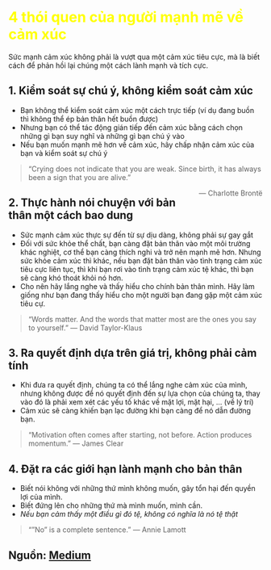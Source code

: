 
<h1 style="color: yellow">4 thói quen của người mạnh mẽ về cảm xúc</h1>

Sức mạnh cảm xúc không phải là vượt qua một cảm xúc tiêu cực, mà là biết cách để phản hồi lại chúng một cách lành mạnh và tích cực.
## 1. Kiểm soát sự chú ý, không kiểm soát cảm xúc

- Bạn không thể kiểm soát cảm xúc một cách trực tiếp (ví dụ đang buồn thì không thể ép bản thân hết buồn được)
- Nhưng bạn có thể tác động gián tiếp đến cảm xúc bằng cách chọn những gì bạn suy nghĩ và những gì bạn chú ý vào
- Nếu bạn muốn mạnh mẽ hơn về cảm xúc, hãy chấp nhận cảm xúc của bạn và kiểm soát sự chú ý

>“Crying does not indicate that you are weak. Since birth, it has always been a sign that you are alive.”
><div style="float:right;">― Charlotte Brontë</div>

## 2. Thực hành nói chuyện với bản thân một cách bao dung

- Sức mạnh cảm xúc thực sự đến từ sự dịu dàng, không phải sự gay gắt
- Đối với sức khỏe thể chất, bạn càng đặt bản thân vào một môi trường khác nghiệt, cơ thể bạn càng thích nghi và trở nên mạnh mẽ hơn. Nhưng sức khỏe cảm xúc thì khác, nếu bạn đặt bản thân vào tình trạng cảm xúc tiêu cực liên tục, thì khi bạn rơi vào tình trạng cảm xúc tệ khác, thì bạn sẽ càng khó thoát khỏi nó hơn.
- Cho nên hãy lắng nghe và thấy hiểu cho chính bản thân mình. Hãy làm giống như bạn đang thấy hiểu cho một người bạn đang gặp một cảm xúc tiêu cự.

> “Words matter. And the words that matter most are the ones you say to yourself.”
> ― David Taylor-Klaus

## 3. Ra quyết định dựa trên giá trị, không phải cảm tính

- Khi đưa ra quyết định, chúng ta có thể lắng nghe cảm xúc của mình, nhưng không được để nó quyết định đến sự lựa chọn của chúng ta, thay vào đó là phải xem xét các yếu tố khác về mặt lợi, mặt hại, ... (về lý trí)
- Cảm xúc sẽ càng khiến bạn lạc đường khi bạn càng để nó dẫn đường bạn.

> “Motivation often comes after starting, not before. Action produces momentum.”
> ― James Clear

## 4. Đặt ra các giới hạn lành mạnh cho bản thân

- Biết nói không với những thứ mình không muốn, gây tổn hại đến quyền lợi của mình.
- Biết đứng lên cho những thứ mà mình muốn, mình cần.
- *Nếu bạn cảm thấy một điều gì đó tệ, không có nghĩa là nó tệ thật*

> “”No” is a complete sentence.”
> ― Annie Lamott

## Nguồn: [Medium](https://medium.com/@nickwignall/4-habits-of-emotionally-strong-people-35c1255ba5d4)